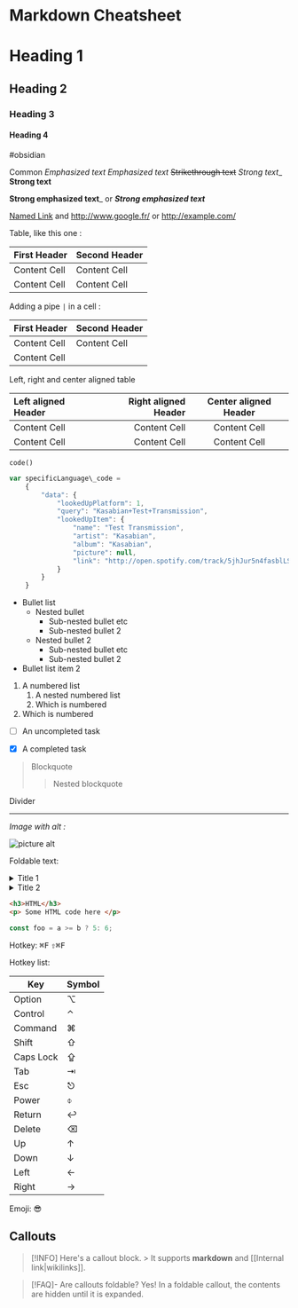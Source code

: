 # Markdown Cheatsheet
# Heading 1
## Heading 2 
### Heading 3 
#### Heading 4 

#obsidian

Common 
_Emphasized text_ 
*Emphasized text*
~~Strikethrough text~~
_Strong text__ **Strong text**

__Strong emphasized text___ or ***Strong emphasized text***

[Named Link](http://www.google.fr/ "Named link title") and http://www.google.fr/ or <http://example.com/>


    
Table, like this one :

First Header  | Second Header
------------- | -------------
Content Cell  | Content Cell
Content Cell  | Content Cell


Adding a pipe `|` in a cell :

First Header  | Second Header
------------- | -------------
Content Cell  | Content Cell
Content Cell  | |


Left, right and center aligned table

Left aligned Header | Right aligned Header | Center aligned Header
| :--- | ---: | :---:
Content Cell  | Content Cell | Content Cell
Content Cell  | Content Cell | Content Cell



`code()`


```javascript
var specificLanguage\_code = 
    {
        "data": {
            "lookedUpPlatform": 1,
            "query": "Kasabian+Test+Transmission",
            "lookedUpItem": {
                "name": "Test Transmission",
                "artist": "Kasabian",
                "album": "Kasabian",
                "picture": null,
                "link": "http://open.spotify.com/track/5jhJur5n4fasblLSCOcrTp"
            }
        }
    }
```

* Bullet list
	* Nested bullet
		* Sub-nested bullet etc
		* Sub-nested bullet 2
	* Nested bullet 2
		* Sub-nested bullet etc
		* Sub-nested bullet 2
* Bullet list item 2


1. A numbered list
    1. A nested numbered list
    2. Which is numbered
2. Which is numbered



- [ ] An uncompleted task
- [x] A completed task


> Blockquote
>> Nested blockquote

Divider
- - - -

_Image with alt :_

![picture alt](http://via.placeholder.com/200x150 "Title is optional")


Foldable text:

<details>
  <summary>Title 1</summary>
  <p>Content 1 Content 1 Content 1 Content 1 Content 1</p>
</details>
<details>
  <summary>Title 2</summary>
  <p>Content 2 Content 2 Content 2 Content 2 Content 2</p>
</details>


```html
<h3>HTML</h3>
<p> Some HTML code here </p>
```

```Typescript
const foo = a >= b ? 5: 6;
```

Hotkey:
<kbd>⌘F</kbd>
<kbd>⇧⌘F</kbd>

Hotkey list:

| Key | Symbol |
| --- | --- |
| Option | ⌥ |
| Control | ⌃ |
| Command | ⌘ |
| Shift | ⇧ |
| Caps Lock | ⇪ |
| Tab | ⇥ |
| Esc | ⎋ |
| Power | ⌽ |
| Return | ↩ |
| Delete | ⌫ |
| Up | ↑ |
| Down | ↓ |
| Left | ← |
| Right | → |

Emoji: 😎

## Callouts

> [!INFO] 
> Here's a callout block. > It supports **markdown** and [[Internal link|wikilinks]].

> [!FAQ]- Are callouts foldable? 
> Yes! In a foldable callout, the contents are hidden until it is expanded.
